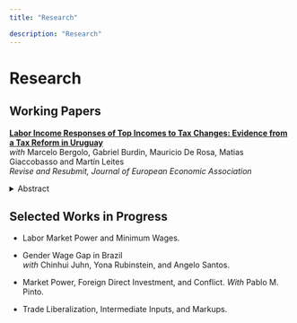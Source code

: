 ```yaml
---
title: "Research"

description: "Research"
---
```



# Research

## Working Papers

[__Labor Income Responses of Top Incomes to Tax Changes: Evidence from a Tax Reform in Uruguay__](https://papers.ssrn.com/sol3/papers.cfm?abstract_id=4007698) \
_with_ Marcelo Bergolo, Gabriel Burdin, Mauricio De Rosa, Matias Giaccobasso and Martín Leites \
_Revise and Resubmit, Journal of European Economic Association_

<details>
<summary>Abstract</summary>
<p style="text-align: justify;">
In this paper, we analyze how top income earners (TIEs) respond to changes in personal income taxation. Using an unprecedented combination of administrative records from the Tax and Social Security Agencies that covers most sources of personal income, we exploit a unique reform to Uruguay’s progressive labor income tax schedule that generated quasi-random variation in the marginal tax rates affecting labor income earners in the top 1% of the distribution. Using a difference-in-differences design, we estimate the elasticities on the intensive, extensive, and income shifting margins to changes in the labor income tax rates. Our preferred specification estimates an intensive margin elasticity of 0.577, which is partially explained by a real labor supply adjustment through fewer hours worked. Responses on the extensive margin are larger. Our preferred estimates indicate an extensive margin semi-elasticity of 2.479, which is mostly driven by shifts from the labor to the corporate income tax base (with a semi-elasticity of -1.967). Based on a simple model that allows individuals to choose between different tax bases, we estimate that the efficiency costs of the reform are, at most, 31.3% of the projected tax revenue.
</p>
</details>

## Selected Works in Progress

- Labor Market Power and Minimum Wages.

- Gender Wage Gap in Brazil \
_with_ Chinhui Juhn, Yona Rubinstein, and Angelo Santos. 

- Market Power, Foreign Direct Investment, and Conflict. _With_ Pablo M. Pinto.

- Trade Liberalization, Intermediate Inputs, and Markups.
